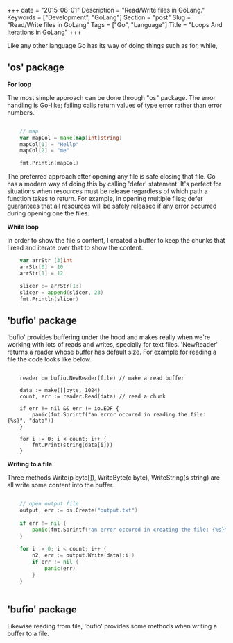 +++
date = "2015-08-01"
Description = "Read/Write files in GoLang."
Keywords = ["Development", "GoLang"]
Section = "post"
Slug = "Read/Write files in GoLang"
Tags = ["Go", "Language"]
Title = "Loops And Iterations in GoLang"
+++

Like any other language Go has its way of doing things such as for, while, <!--more-->

'os' package
------------------------------------

**For loop**

The most simple approach can be done through "os" package. The error handling is Go-like; failing calls return values of type error rather than error numbers.


```go

	// map
	var mapCol = make(map[int]string)
	mapCol[1] = "Hellp"
	mapCol[2] = "me"

	fmt.Println(mapCol)

```
The preferred approach after opening any file is safe closing that file. Go has a modern way of doing this by calling 'defer' statement. It's perfect for situations when resources must be release regardless of which path a function takes to return. For example, in opening multiple files; defer guarantees that  all resources will be safely released if any error occurred during opening one the files.

**While loop**
   
In order to show the file's content, I created a buffer to keep the chunks that I read and iterate over that to show the content.


``` go
	var arrStr [3]int
	arrStr[0] = 10
	arrStr[1] = 12

	slicer := arrStr[1:]
	slicer = append(slicer, 23)
	fmt.Println(slicer)

```

'bufio' package 
------------------------------------

'bufio' provides buffering under the hood and makes really when we're working with lots of reads and writes, specially for text files.
'NewReader' returns a reader whose buffer has default size. For example for reading a file the code looks like below.

``` golang

	reader := bufio.NewReader(file) // make a read buffer
	
	data := make([]byte, 1024)
	count, err := reader.Read(data) // read a chunk
	
	if err != nil && err != io.EOF {
		panic(fmt.Sprintf("an error occured in reading the file: {%s}", "data"))
	}
	
	for i := 0; i < count; i++ {
		fmt.Print(string(data[i]))
	}

```
 
**Writing to a file**
   
Three methods Write(p byte[]), WriteByte(c byte), WriteString(s string) are all write some content into the buffer.

```Go

	// open output file
	output, err := os.Create("output.txt")
	
	if err != nil {
		panic(fmt.Sprintf("an error occured in creating the file: {%s}", "output"))
	}
	
	for i := 0; i < count; i++ {
		n2, err := output.Write(data[:i])
		if err != nil {
			panic(err)
		}
	}
    
```

'bufio' package 
------------------------------------
Likewise reading from file, 'bufio' provides some methods when writing a buffer to a file.
    
